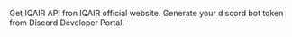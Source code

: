Get IQAIR API fron IQAIR official website. Generate your discord bot token from Discord Developer Portal.
